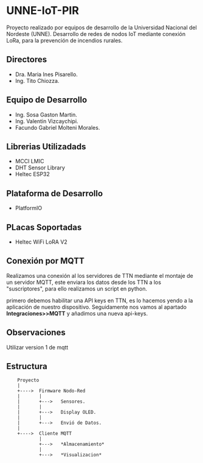 # UNNE-IoT-PIR
Proyecto realizado por equipos de desarrollo de la Universidad Nacional del Nordeste (UNNE). Desarrollo de redes de nodos IoT mediante conexión LoRa, para la prevención de incendios rurales. 

## Directores
- Dra. Maria Ines Pisarello.
- Ing. Tito Chiozza.

## Equipo de Desarrollo
- Ing. Sosa Gaston Martin.
- Ing. Valentin Vizcaychipi.
- Facundo Gabriel Molteni Morales.


## Librerias Utilizadads
- MCCI LMIC
- DHT Sensor Library
- Heltec ESP32

## Plataforma de Desarrollo
- PlatformIO

## PLacas Soportadas
- Heltec WiFi LoRA V2


## Conexión por MQTT
Realizamos una conexión al los servidores de TTN mediante el montaje de un servidor MQTT, este enviara los datos desde los TTN a los "suscriptores", para ello realizamos un script en python.

primero debemos habilitar una API keys en TTN, es lo hacemos yendo a la aplicación de nuestro dispositivo. Seguidamente nos vamos al apartado **Integraciones>>MQTT** y añadimos una nueva api-keys.


## Observaciones

Utilizar version 1 de mqtt

## Estructura

		Proyecto
		|
		+---->	Firmware Nodo-Red
		|		|
		|		+--->	Sensores.
		|		|
		|		+--->	Display OLED. 
		|		|
		|		+--->	Envió de Datos.
		|
		+---->	Cliente MQTT
				|
				+--->	*Almacenamiento*
				|
				+--->	*Visualizacion*